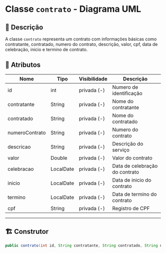 # Classe `contrato` - Diagrama UML

## 📌 Descrição

A classe `contrato` representa um contrato com informações básicas como contratante, contratado, numero do contrato, descrição, valor, cpf, data de celebração, inicio e termino de contrato.


## 🧩 Atributos

| Nome             | Tipo      | Visibilidade | Descrição                          |
|------------------|-----------|--------------|------------------------------------|
| id               | int       | privada (-)  | Numero de identificação            |
| contratante      | String    | privada (-)  | Nome do contratante                |
| contratado       | String    | privada (-)  | Nome do contratado                 |
| numeroContrato   | String    | privada (-)  | Numero do contrato                 |
| descricao        | String    | privada (-)  | Descrição do serviço               |
| valor            | Double    | privada (-)  | Valor do contrato                  |
| celebracao       | LocalDate | privada (-)  | Data de celebração do contrato     |
| inicio           | LocalDate | privada (-)  | Data de inicio do contrato         |
| termino          | LocalDate | privada (-)  | Data de termino do contrato        |
| cpf              | String    | privada (-)  | Registro de CPF                    |

---

## 🏗️ Construtor

```java
public contrato(int id, String contratante, String contratado, String numeroContrato, String descricao, double valor, LocalDate celebracao, LocalDate inicio, LocalDate termino, String cpf)

